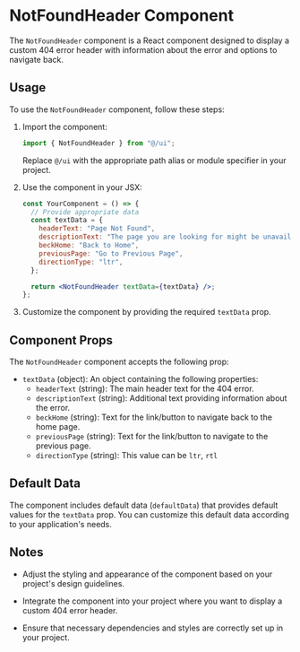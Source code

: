# NotFoundHeader Component

The `NotFoundHeader` component is a React component designed to display a custom 404 error header with information about the error and options to navigate back.

## Usage

To use the `NotFoundHeader` component, follow these steps:

1. Import the component:

   ```jsx
   import { NotFoundHeader } from "@/ui";
   ```

   Replace `@/ui` with the appropriate path alias or module specifier in your project.

2. Use the component in your JSX:

   ```jsx
   const YourComponent = () => {
     // Provide appropriate data
     const textData = {
       headerText: "Page Not Found",
       descriptionText: "The page you are looking for might be unavailable or does not exist.",
       beckHome: "Back to Home",
       previousPage: "Go to Previous Page",
       directionType: "ltr",
     };

     return <NotFoundHeader textData={textData} />;
   };
   ```

3. Customize the component by providing the required `textData` prop.

## Component Props

The `NotFoundHeader` component accepts the following prop:

- `textData` (object): An object containing the following properties:
  - `headerText` (string): The main header text for the 404 error.
  - `descriptionText` (string): Additional text providing information about the error.
  - `beckHome` (string): Text for the link/button to navigate back to the home page.
  - `previousPage` (string): Text for the link/button to navigate to the previous page.
  - `directionType` (string): This value can be `ltr`, `rtl`

## Default Data

The component includes default data (`defaultData`) that provides default values for the `textData` prop. You can customize this default data according to your application's needs.

## Notes

- Adjust the styling and appearance of the component based on your project's design guidelines.

- Integrate the component into your project where you want to display a custom 404 error header.

- Ensure that necessary dependencies and styles are correctly set up in your project.
